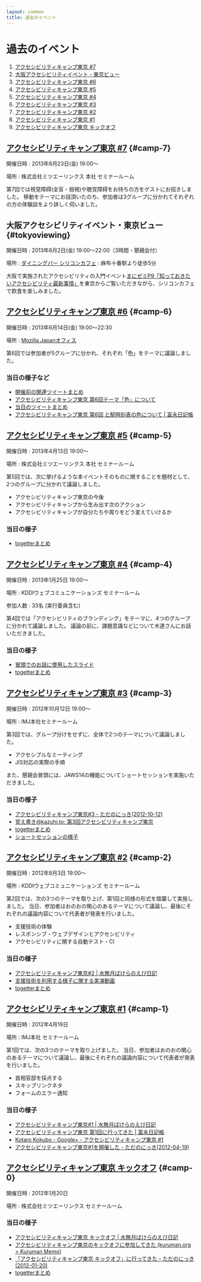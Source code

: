 ```yaml
---
layout: common
title: 過去のイベント
---
```

# 過去のイベント

1. [アクセシビリティキャンプ東京 #7](#camp-7)
1. [大阪アクセシビリティイベント・東京ビュー](#tokyoviewing)
1. [アクセシビリティキャンプ東京 #6](#camp-6)
1. [アクセシビリティキャンプ東京 #5](#camp-5)
1. [アクセシビリティキャンプ東京 #4](#camp-4)
1. [アクセシビリティキャンプ東京 #3](#camp-3)
1. [アクセシビリティキャンプ東京 #2](#camp-2)
1. [アクセシビリティキャンプ東京 #1](#camp-1)
1. [アクセシビリティキャンプ東京 キックオフ](#camp-0)

## [アクセシビリティキャンプ東京 #7](http://atnd.org/event/E0018357)	{#camp-7}

開催日時
:   2013年8月23日(金) 19:00〜

場所
:   株式会社ミツエーリンクス 本社 セミナールーム

第7回では視覚障碍(全盲・弱視)や聴覚障碍をお持ちの方をゲストにお招きしました。
移動をテーマにお話頂いたのち、参加者は3グループに分かれてそれぞれの方の体験談をより詳しく伺いました。


## 大阪アクセシビリティイベント・東京ビュー {#tokyoviewing}

開催日時
:   2013年8月2日(金) 19:00〜22:00（3時間・懇親会付）

場所
:   [ダイニングバー シリコンカフェ](http://r.gnavi.co.jp/gd7u100/map/)
:   麻布十番駅より徒歩5分

大阪で実施されたアクセシビリティの入門イベント[まにゼミP9「知っておきたいアクセシビリティ最新事情」](http://kokucheese.com/s/event/index/101738/)を東京からご覧いただきながら、シリコンカフェで飲食を楽しみました。


## [アクセシビリティキャンプ東京 #6](http://atnd.org/event/E0015729/0/?tabId=1)	{#camp-6}

開催日時
:  2013年6月14日(金) 19:00〜22:30

場所
:  [Mozilla Japanオフィス](http://www.mozilla.jp/about/contact/)

第6回では参加者が5グループに分かれ、それぞれ「色」をテーマに議論しました。

### 当日の様子など

* [開催前の関連ツイートまとめ](http://togetter.com/li/510498)
* [アクセシビリティキャンプ東京 第6回テーマ「色」について](http://www.slideshare.net/a11ytokyo/a11ycamptokyo-vol6-001-22857905)
* [当日のツイートまとめ](http://togetter.com/li/536207)
* [アクセシビリティキャンプ東京 第6回 と駅時刻表の色について \| 富永日記帳](http://w0s.jp/diary/285)

## [アクセシビリティキャンプ東京 #5](https://www.facebook.com/events/509400119102765/)	{#camp-5}

開催日時
:  2013年4月13日 19:00〜

場所
:  株式会社ミツエーリンクス 本社 セミナールーム


第5回では、次に挙げるような本イベントそのものに関することを題材として、2つのグループに分かれて議論しました。

* アクセシビリティキャンプ東京の今後
* アクセシビリティキャンプから生み出す次のアクション
* アクセシビリティキャンプが自分たちや周りをどう変えていけるか

### 当日の様子

* [togetterまとめ](http://togetter.com/li/487038)


## [アクセシビリティキャンプ東京 #4](https://www.facebook.com/events/230227743775695/)	{#camp-4}

開催日時
:  2013年1月25日 19:00〜

場所
:  KDDIウェブコミュニケーションズ セミナールーム

参加人数
:  33名 (実行委員含む)

第4回では「アクセシビリティのブランディング」をテーマに、4つのグループに分かれて議論しました。
議論の前に、課題意識などについて木達さんにお話いただきました。

### 当日の様子

* [冒頭でのお話に使用したスライド](http://www.slideshare.net/kazuhito/20130125-a11ycamptokyo)
* [togetterまとめ](http://togetter.com/li/445751)

## [アクセシビリティキャンプ東京 #3](https://www.facebook.com/events/210454565752323/)	{#camp-3}

開催日時
:  2012年10月12日 19:00〜

場所
:  IMJ本社セミナールーム

第3回では、グループ分けをせずに、全体で2つのテーマについて議論しました。

* アクセシブルなミーティング
* JIS対応の実際の手順

また、懇親会冒頭には、JAWS14の機能についてショートセッションを実施いただきました。

### 当日の様子

* [アクセシビリティキャンプ東京#3 - ただのにっき(2012-10-12)](http://sho.tdiary.net/20121012.html#p01)
* [覚え書き@kazuhi.to: 第3回アクセシビリティキャンプ東京](http://kidachi.kazuhi.to/blog/archives/037598.html)
* [togetterまとめ](http://togetter.com/li/391622)
* [ショートセッションの様子](http://www.youtube.com/playlist?list=PLLUSDE9UHNfvBgu-8NOAlXvk2o0g1VwBG)

## [アクセシビリティキャンプ東京 #2](https://www.facebook.com/events/251561581628691/)	{#camp-2}

開催日時
:  2012年8月3日 19:00〜

場所
:  KDDIウェブコミュニケーションズ セミナールーム

第2回では、次の3つのテーマを取り上げ、第1回と同様の形式を踏襲して実施しました。
当日、参加者はおのおの関心のあるテーマについて議論し、最後にそれぞれの議論内容について代表者が発表を行いました。

* 支援技術の体験
* レスポンシブ・ウェブデザインとアクセシビリティ
* アクセシビリティに関する自動テスト・CI

### 当日の様子

* [アクセシビリティキャンプ東京#2 \| 水無月ばけらのえび日記](http://bakera.jp/ebi/topic/4841)
* [支援技術を利用する様子に関する実演動画](http://www.youtube.com/playlist?list=PLLUSDE9UHNftRwL7gYg1iab-6yTv0XEEc)
* [togetterまとめ](http://togetter.com/li/353151)


## [アクセシビリティキャンプ東京 #1](https://www.facebook.com/events/255649237860688/) 	{#camp-1}

開催日時
:  2012年4月19日

場所
:  IMJ本社 セミナールーム

第1回では、次の3つのテーマを取り上げました。
当日、参加者はおのおの関心のあるテーマについて議論し、最後にそれぞれの議論内容について代表者が発表を行いました。

* 首相官邸を採点する
* スキップリンクネタ
* フォームのエラー通知

### 当日の様子

* [アクセシビリティキャンプ東京#1 \| 水無月ばけらのえび日記](http://bakera.jp/ebi/topic/4773)
* [アクセシビリティキャンプ東京 第1回に行ってきた \| 富永日記帳](http://w0s.jp/diary/217)
* [Kotaro Kokubo - Google+ - アクセシビリティキャンプ東京 #1](https://plus.google.com/u/0/113100517422007103669/posts/9oSLErkSG8Q)
* [アクセシビリティキャンプ東京#1を開催した - ただのにっき(2012-04-19)](http://sho.tdiary.net/20120419.html#p01)

## [アクセシビリティキャンプ東京 キックオフ](https://www.facebook.com/events/149976381777809/)	{#camp-0}

開催日時
:  2012年1月20日

場所
:  株式会社ミツエーリンクス セミナールーム

### 当日の様子

* [アクセシビリティキャンプ東京 キックオフ \| 水無月ばけらのえび日記](http://bakera.jp/ebi/topic/4695)
* [アクセシビリティキャンプ東京のキックオフに参加してきた (kuruman.org > Kuruman Memo)](http://kuruman.org/diary/2012/01/21/actokyo-kickoff)
* [「アクセシビリティキャンプ東京 キックオフ」に行ってきた - ただのにっき(2012-01-20)](http://sho.tdiary.net/20120120.html#p01)
* [togetterまとめ](http://togetter.com/li/244593)
